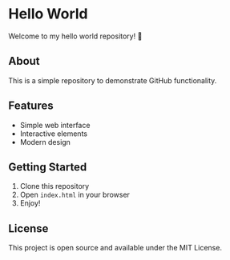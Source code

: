 # Hello World

Welcome to my hello world repository! 👋

## About
This is a simple repository to demonstrate GitHub functionality.

## Features
- Simple web interface
- Interactive elements
- Modern design

## Getting Started
1. Clone this repository
2. Open `index.html` in your browser
3. Enjoy!

## License
This project is open source and available under the MIT License.